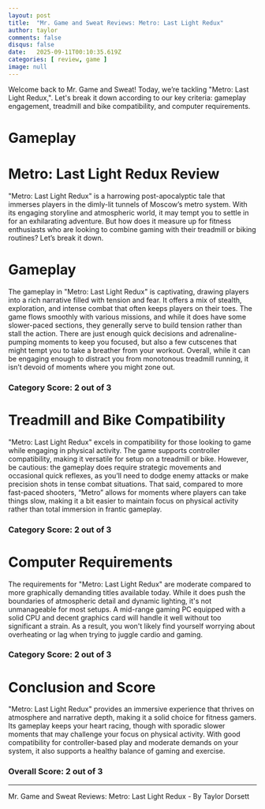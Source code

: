 ```yaml
---
layout: post
title:  "Mr. Game and Sweat Reviews: Metro: Last Light Redux"
author: taylor
comments: false
disqus: false
date:   2025-09-11T00:10:35.619Z
categories: [ review, game ]
image: null
---
```


Welcome back to Mr. Game and Sweat! Today, we’re tackling "Metro: Last Light Redux,". Let's break it down according to our key criteria: gameplay engagement, treadmill and bike compatibility, and computer requirements.

# Gameplay

# Metro: Last Light Redux Review

"Metro: Last Light Redux" is a harrowing post-apocalyptic tale that immerses players in the dimly-lit tunnels of Moscow’s metro system. With its engaging storyline and atmospheric world, it may tempt you to settle in for an exhilarating adventure. But how does it measure up for fitness enthusiasts who are looking to combine gaming with their treadmill or biking routines? Let’s break it down.

# Gameplay

The gameplay in "Metro: Last Light Redux" is captivating, drawing players into a rich narrative filled with tension and fear. It offers a mix of stealth, exploration, and intense combat that often keeps players on their toes. The game flows smoothly with various missions, and while it does have some slower-paced sections, they generally serve to build tension rather than stall the action. There are just enough quick decisions and adrenaline-pumping moments to keep you focused, but also a few cutscenes that might tempt you to take a breather from your workout. Overall, while it can be engaging enough to distract you from monotonous treadmill running, it isn’t devoid of moments where you might zone out.

### Category Score: 2 out of 3

# Treadmill and Bike Compatibility

"Metro: Last Light Redux" excels in compatibility for those looking to game while engaging in physical activity. The game supports controller compatibility, making it versatile for setup on a treadmill or bike. However, be cautious: the gameplay does require strategic movements and occasional quick reflexes, as you’ll need to dodge enemy attacks or make precision shots in tense combat situations. That said, compared to more fast-paced shooters, “Metro” allows for moments where players can take things slow, making it a bit easier to maintain focus on physical activity rather than total immersion in frantic gameplay.

### Category Score: 2 out of 3

# Computer Requirements

The requirements for "Metro: Last Light Redux" are moderate compared to more graphically demanding titles available today. While it does push the boundaries of atmospheric detail and dynamic lighting, it's not unmanageable for most setups. A mid-range gaming PC equipped with a solid CPU and decent graphics card will handle it well without too significant a strain. As a result, you won't likely find yourself worrying about overheating or lag when trying to juggle cardio and gaming.

### Category Score: 2 out of 3

# Conclusion and Score

"Metro: Last Light Redux" provides an immersive experience that thrives on atmosphere and narrative depth, making it a solid choice for fitness gamers. Its gameplay keeps your heart racing, though with sporadic slower moments that may challenge your focus on physical activity. With good compatibility for controller-based play and moderate demands on your system, it also supports a healthy balance of gaming and exercise.

### Overall Score: 2 out of 3

---

Mr. Game and Sweat Reviews: Metro: Last Light Redux - By Taylor Dorsett
